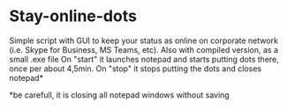 # Stay-online-dots
Simple script with GUI to keep your status as online on corporate network (i.e. Skype for Business, MS Teams, etc).
Also with compiled version, as a small .exe file
On "start" it launches notepad and starts putting dots there, once per about 4,5min.
On "stop" it stops putting the dots and closes notepad*


*be carefull, it is closing all notepad windows without saving
